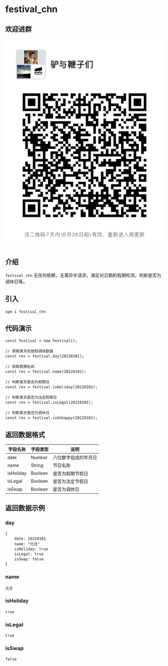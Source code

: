 # festival_chn

## 欢迎进群
![微信群](./qrcode.png)

## 介绍
`festival_chn` 无任何依赖，无需异步请求，满足对日期的假期检测，判断是否为调休日等。

## 引入
`npm i festival_chn`

## 代码演示
```
const festival = new Festival();

// 获取某天的放假调休数据
const res = festival.day(20220101);

// 获取假期名称
const res = festival.name(20220101);

// 判断某天是否为假期日
const res = festival.isHoliday(20220101);

// 判断某天是否为法定假期日
const res = festival.isLegal(20220101);

// 判断某天是否为调休日
const res = festival.isUnhappy(20220101);
```

## 返回数据格式
|字段名称|字段类型|说明|
|---|---|---|
|date|Number|八位数字组成的年月日|
|name|String|节日名称|
|isHoliday|Boolean|是否为假期节假日|
|isLegal|Boolean|是否为法定节假日|
|isSwap|Boolean|是否为调休日|


## 返回数据示例

### day
```
{
    date: 20220101
    name: "元旦"
    isHoliday: true
    isLegal: true
    isSwap: false
}
```

### name
```
元旦
```

### isHoliday
```
true
```

### isLegal
```
true
```

### isSwap
```
false
```